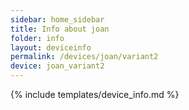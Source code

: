 ```yaml
---
sidebar: home_sidebar
title: Info about joan
folder: info
layout: deviceinfo
permalink: /devices/joan/variant2
device: joan_variant2
---
```

{% include templates/device_info.md %}
